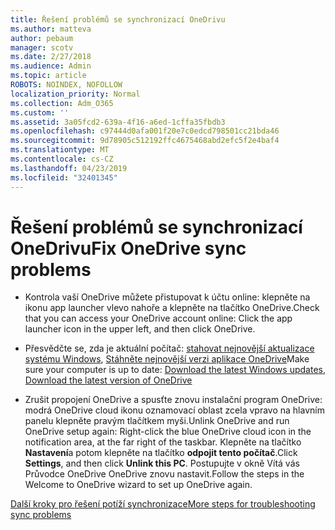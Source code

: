 ```yaml
---
title: Řešení problémů se synchronizací OneDrivu
ms.author: matteva
author: pebaum
manager: scotv
ms.date: 2/27/2018
ms.audience: Admin
ms.topic: article
ROBOTS: NOINDEX, NOFOLLOW
localization_priority: Normal
ms.collection: Adm_O365
ms.custom: ''
ms.assetid: 3a05fcd2-639a-4f16-a6ed-1cffa35fbdb3
ms.openlocfilehash: c97444d0afa001f20e7c0edcd798501cc21bda46
ms.sourcegitcommit: 9d78905c512192ffc4675468abd2efc5f2e4baf4
ms.translationtype: MT
ms.contentlocale: cs-CZ
ms.lasthandoff: 04/23/2019
ms.locfileid: "32401345"
---
```

# <a name="fix-onedrive-sync-problems"></a><span data-ttu-id="de7a5-102">Řešení problémů se synchronizací OneDrivu</span><span class="sxs-lookup"><span data-stu-id="de7a5-102">Fix OneDrive sync problems</span></span>

- <span data-ttu-id="de7a5-103">Kontrola vaší OneDrive můžete přistupovat k účtu online: klepněte na ikonu app launcher vlevo nahoře a klepněte na tlačítko OneDrive.</span><span class="sxs-lookup"><span data-stu-id="de7a5-103">Check that you can access your OneDrive account online: Click the app launcher icon in the upper left, and then click OneDrive.</span></span>
    
- <span data-ttu-id="de7a5-104">Přesvědčte se, zda je aktuální počítač: [stahovat nejnovější aktualizace systému Windows](http://go.microsoft.com/fwlink/p/?LinkId=825773), [Stáhněte nejnovější verzi aplikace OneDrive](https://go.microsoft.com/fwlink/p/?linkid=844652)</span><span class="sxs-lookup"><span data-stu-id="de7a5-104">Make sure your computer is up to date: [Download the latest Windows updates](http://go.microsoft.com/fwlink/p/?LinkId=825773), [Download the latest version of OneDrive](https://go.microsoft.com/fwlink/p/?linkid=844652)</span></span>
    
- <span data-ttu-id="de7a5-105">Zrušit propojení OneDrive a spusťte znovu instalační program OneDrive: modrá OneDrive cloud ikonu oznamovací oblast zcela vpravo na hlavním panelu klepněte pravým tlačítkem myši.</span><span class="sxs-lookup"><span data-stu-id="de7a5-105">Unlink OneDrive and run OneDrive setup again: Right-click the blue OneDrive cloud icon in the notification area, at the far right of the taskbar.</span></span> <span data-ttu-id="de7a5-106">Klepněte na tlačítko **Nastavení**a potom klepněte na tlačítko **odpojit tento počítač**.</span><span class="sxs-lookup"><span data-stu-id="de7a5-106">Click **Settings**, and then click **Unlink this PC**.</span></span> <span data-ttu-id="de7a5-107">Postupujte v okně Vítá vás Průvodce OneDrive OneDrive znovu nastavit.</span><span class="sxs-lookup"><span data-stu-id="de7a5-107">Follow the steps in the Welcome to OneDrive wizard to set up OneDrive again.</span></span>
    
[<span data-ttu-id="de7a5-108">Další kroky pro řešení potíží synchronizace</span><span class="sxs-lookup"><span data-stu-id="de7a5-108">More steps for troubleshooting sync problems</span></span>](https://go.microsoft.com/fwlink/?linkid=866431)
  

